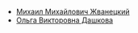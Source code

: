 * [Михаил Михайлович Жванецкий](Михаил%20Михайлович%20Жванецкий)
* [Ольга Викторовна Дашкова](Ольга%20Викторовна%20Дашкова)